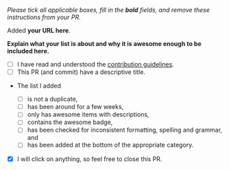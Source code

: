 _Please tick all applicable boxes, fill in the **bold** fields, and remove these instructions from your PR._

Added **your URL here**.

**Explain what your list is about and why it is awesome enough to be included here.**

- [ ] I have read and understood the [contribution guidelines](https://github.com/sindresorhus/awesome/blob/master/contributing.md).
- [ ] This PR (and commit) have a descriptive title.
- The list I added

  - [ ] is not a duplicate,
  - [ ] has been around for a few weeks,
  - [ ] only has awesome items with descriptions,
  - [ ] contains the awesome badge,
  - [ ] has been checked for inconsistent formatting, spelling and grammar, and
  - [ ] has been added at the bottom of the appropriate category.

- [x] I will click on anything, so feel free to close this PR.
